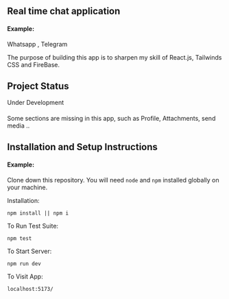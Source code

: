 ## Real time chat application

#### Example:

Whatsapp , Telegram

The purpose of building this app is to sharpen my skill of React.js, Tailwinds CSS and FireBase.

## Project Status
Under Development 

#### 

Some sections are missing in this app, such as Profile, Attachments, send media ..

<!-- ## Project ScreenShot(s)

#### Example:   

[ Product page screenshot ]
![ss_2](https://github.com/harsh-kain/react_eCommerce/assets/72141797/764310bb-87a9-41db-9785-fc0ee718b02d)



[ Single product page screenShot ]
![ss](https://github.com/harsh-kain/react_eCommerce/assets/72141797/e7835328-37a1-46c5-b82b-9dbe274d7651)


[ Home page screenShot ]
![home](https://github.com/harsh-kain/react_eCommerce/assets/72141797/a11fa28a-041c-4e91-b64e-b460c4bb199b) -->


## Installation and Setup Instructions

#### Example:  

Clone down this repository. You will need `node` and `npm` installed globally on your machine.  

Installation:

```npm install || npm i```  

To Run Test Suite:  

```npm test```  

To Start Server:

```npm run dev```  

To Visit App:

```localhost:5173/```  